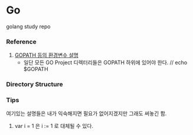 # Go
golang study repo

### Reference
1. [GOPATH 등의 환경변수 설명](https://steemit.com/golang/@dakeshi/go-gopath-gobin)
    - 일단 모든 GO Project 디렉터리들은 GOPATH 하위에 있어야 한다. // echo $GOPATH
### Directory Structure

### Tips
여기있는 설명들은 내가 익숙해지면 필요가 없어지겠지만 그래도 써놓긴 함.

1. var i = 1 은 i := 1 로 대체될 수 있다. 